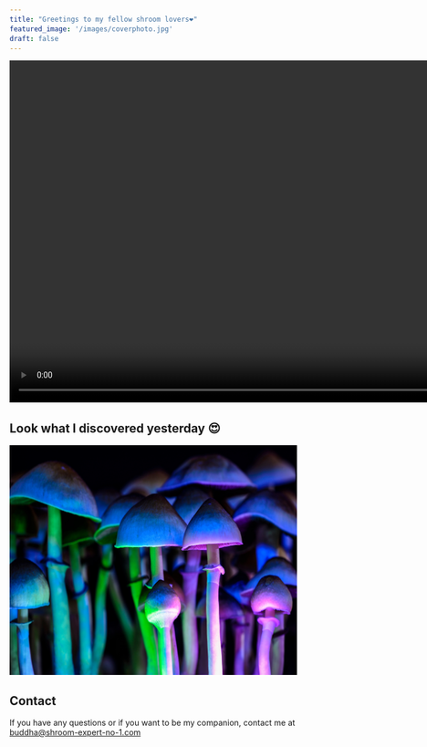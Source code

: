 ```yaml
---
title: "Greetings to my fellow shroom lovers❤️"
featured_image: '/images/coverphoto.jpg'
draft: false
---
```


<video class="custom-video" height="600" autoplay muted loop>
	<source src="videos/shroomy.mp4" type="video/mp4">
</video> 


## Look what I discovered yesterday 😍
<img src="images/image2.jpg" width="800"/>


## Contact
If you have any questions or if you want to be my companion, contact me at buddha@shroom-expert-no-1.com

